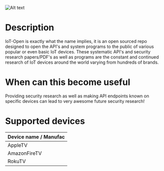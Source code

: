 ![Alt text](https://github.com/SkyPenguin-Solutions/IoT-Open/blob/main/IoT%20Open%20Sky%20Penguin%20Solutions.png?raw=true "Title")

# Description 

IoT-Open is exactly what the name implies, it is an open sourced repo designed to open the API's and system programs to the public of various popular or even basic IoT devices. These systematic API's and security research papers/PDF's as well as programs are the constant and continued research of IoT devices around the world varying from hundreds of brands. 

# When can this become useful 

Providing security research as well as making API endpoints known on specific devices can lead to very awesome future security research!

# Supported devices 

| Device name / Manufac | 
| --------------------- |
| AppleTV               |
| AmazonFireTV          |
| RokuTV                |
